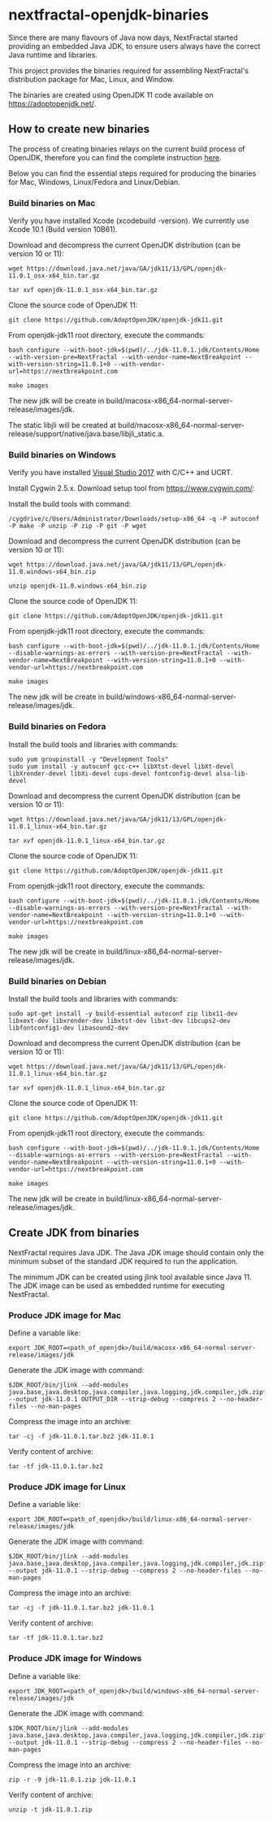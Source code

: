 # nextfractal-openjdk-binaries

Since there are many flavours of Java now days, NextFractal started providing an embedded Java JDK, to ensure users always have the correct Java runtime and libraries.

This project provides the binaries required for assembling NextFractal's distribution package for Mac, Linux, and Window.

The binaries are created using OpenJDK 11 code available on https://adoptopenjdk.net/.


## How to create new binaries

The process of creating binaries relays on the current build process of OpenJDK, therefore you can find the complete instruction [here](https://github.com/AdoptOpenJDK/openjdk-jdk11/blob/master/doc/building.md).

Below you can find the essential steps required for producing the binaries for Mac, Windows, Linux/Fedora and Linux/Debian.


### Build binaries on Mac

Verify you have installed Xcode (xcodebuild -version). We currently use Xcode 10.1 (Build version 10B61).

Download and decompress the current OpenJDK distribution (can be version 10 or 11):

    wget https://download.java.net/java/GA/jdk11/13/GPL/openjdk-11.0.1_osx-x64_bin.tar.gz

    tar xvf openjdk-11.0.1_osx-x64_bin.tar.gz

Clone the source code of OpenJDK 11:

    git clone https://github.com/AdoptOpenJDK/openjdk-jdk11.git

From openjdk-jdk11 root directory, execute the commands:

    bash configure --with-boot-jdk=$(pwd)/../jdk-11.0.1.jdk/Contents/Home --with-version-pre=NextFractal --with-vendor-name=NextBreakpoint --with-version-string=11.0.1+0 --with-vendor-url=https://nextbreakpoint.com

    make images

The new jdk will be create in build/macosx-x86_64-normal-server-release/images/jdk.

The static libjli will be created at build/macosx-x86_64-normal-server-release/support/native/java.base/libjli_static.a.


### Build binaries on Windows

Verify you have installed [Visual Studio 2017](https://docs.microsoft.com/en-us/visualstudio/install/use-command-line-parameters-to-install-visual-studio?view=vs-2017) with C/C++ and UCRT.

Install Cygwin 2.5.x. Download setup tool from https://www.cygwin.com/:

Install the build tools with command:

    /cygdrive/c/Users/Administrator/Downloads/setup-x86_64 -q -P autoconf -P make -P unzip -P zip -P git -P wget    

Download and decompress the current OpenJDK distribution (can be version 10 or 11):

    wget https://download.java.net/java/GA/jdk11/13/GPL/openjdk-11.0.windows-x64_bin.zip

    unzip openjdk-11.0.windows-x64_bin.zip

Clone the source code of OpenJDK 11:

    git clone https://github.com/AdoptOpenJDK/openjdk-jdk11.git

From openjdk-jdk11 root directory, execute the commands:

    bash configure --with-boot-jdk=$(pwd)/../jdk-11.0.1.jdk/Contents/Home --disable-warnings-as-errors --with-version-pre=NextFractal --with-vendor-name=NextBreakpoint --with-version-string=11.0.1+0 --with-vendor-url=https://nextbreakpoint.com

    make images

The new jdk will be create in build/windows-x86_64-normal-server-release/images/jdk.


### Build binaries on Fedora

Install the build tools and libraries with commands:

    sudo yum groupinstall -y "Development Tools"
    sudo yum install -y autoconf gcc-c++ libXtst-devel libXt-devel libXrender-devel libXi-devel cups-devel fontconfig-devel alsa-lib-devel

Download and decompress the current OpenJDK distribution (can be version 10 or 11):

    wget https://download.java.net/java/GA/jdk11/13/GPL/openjdk-11.0.1_linux-x64_bin.tar.gz

    tar xvf openjdk-11.0.1_linux-x64_bin.tar.gz

Clone the source code of OpenJDK 11:

    git clone https://github.com/AdoptOpenJDK/openjdk-jdk11.git

From openjdk-jdk11 root directory, execute the commands:

    bash configure --with-boot-jdk=$(pwd)/../jdk-11.0.1.jdk/Contents/Home --disable-warnings-as-errors --with-version-pre=NextFractal --with-vendor-name=NextBreakpoint --with-version-string=11.0.1+0 --with-vendor-url=https://nextbreakpoint.com

    make images

The new jdk will be create in build/linux-x86_64-normal-server-release/images/jdk.


### Build binaries on Debian

Install the build tools and libraries with commands:

    sudo apt-get install -y build-essential autoconf zip libx11-dev libxext-dev libxrender-dev libxtst-dev libxt-dev libcups2-dev libfontconfig1-dev libasound2-dev

Download and decompress the current OpenJDK distribution (can be version 10 or 11):

    wget https://download.java.net/java/GA/jdk11/13/GPL/openjdk-11.0.1_linux-x64_bin.tar.gz

    tar xvf openjdk-11.0.1_linux-x64_bin.tar.gz

Clone the source code of OpenJDK 11:

    git clone https://github.com/AdoptOpenJDK/openjdk-jdk11.git

From openjdk-jdk11 root directory, execute the commands:

    bash configure --with-boot-jdk=$(pwd)/../jdk-11.0.1.jdk/Contents/Home --disable-warnings-as-errors --with-version-pre=NextFractal --with-vendor-name=NextBreakpoint --with-version-string=11.0.1+0 --with-vendor-url=https://nextbreakpoint.com

    make images

The new jdk will be create in build/linux-x86_64-normal-server-release/images/jdk.


## Create JDK from binaries

NextFractal requires Java JDK. The Java JDK image should contain only the minimum subset of the standard JDK required to run the application.

The minimum JDK can be created using jlink tool available since Java 11. The JDK image can be used as embedded runtime for executing NextFractal.


### Produce JDK image for Mac

Define a variable like:

    export JDK_ROOT=<path_of_openjdk>/build/macosx-x86_64-normal-server-release/images/jdk

Generate the JDK image with command:

    $JDK_ROOT/bin/jlink --add-modules java.base,java.desktop,java.compiler,java.logging,jdk.compiler,jdk.zipfs,jdk.unsupported --output jdk-11.0.1 OUTPUT_DIR --strip-debug --compress 2 --no-header-files --no-man-pages

Compress the image into an archive:

    tar -cj -f jdk-11.0.1.tar.bz2 jdk-11.0.1

Verify content of archive:

    tar -tf jdk-11.0.1.tar.bz2


### Produce JDK image for Linux

Define a variable like:

    export JDK_ROOT=<path_of_openjdk>/build/linux-x86_64-normal-server-release/images/jdk

Generate the JDK image with command:

    $JDK_ROOT/bin/jlink --add-modules java.base,java.desktop,java.compiler,java.logging,jdk.compiler,jdk.zipfs,jdk.unsupported --output jdk-11.0.1 --strip-debug --compress 2 --no-header-files --no-man-pages

Compress the image into an archive:

    tar -cj -f jdk-11.0.1.tar.bz2 jdk-11.0.1

Verify content of archive:

    tar -tf jdk-11.0.1.tar.bz2


### Produce JDK image for Windows

Define a variable like:

    export JDK_ROOT=<path_of_openjdk>/build/windows-x86_64-normal-server-release/images/jdk

Generate the JDK image with command:

    $JDK_ROOT/bin/jlink --add-modules java.base,java.desktop,java.compiler,java.logging,jdk.compiler,jdk.zipfs,jdk.unsupported --output jdk-11.0.1 --strip-debug --compress 2 --no-header-files --no-man-pages

Compress the image into an archive:

    zip -r -9 jdk-11.0.1.zip jdk-11.0.1

Verify content of archive:

    unzip -t jdk-11.0.1.zip

